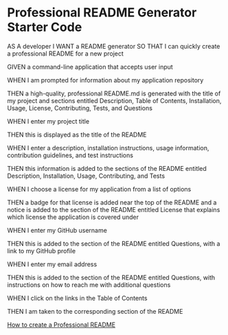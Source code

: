 # Professional README Generator Starter Code

AS A developer
I WANT a README generator
SO THAT I can quickly create a professional README for a new project


GIVEN a command-line application that accepts user input

WHEN I am prompted for information about my application repository


THEN a high-quality, professional README.md is generated with the title of my project and sections entitled Description, Table of Contents, Installation, Usage, License, Contributing, Tests, and Questions

WHEN I enter my project title


THEN this is displayed as the title of the README

WHEN I enter a description, installation instructions, usage information, contribution guidelines, and test instructions


THEN this information is added to the sections of the README entitled Description, Installation, Usage, Contributing, and Tests

WHEN I choose a license for my application from a list of options


THEN a badge for that license is added near the top of the README and a notice is added to the section of the README entitled License that explains which license the application is covered under

WHEN I enter my GitHub username


THEN this is added to the section of the README entitled Questions, with a link to my GitHub profile

WHEN I enter my email address


THEN this is added to the section of the README entitled Questions, with instructions on how to reach me with additional questions

WHEN I click on the links in the Table of Contents


THEN I am taken to the corresponding section of the README



[How to create a Professional README](https://coding-boot-camp.github.io/full-stack/github/professional-readme-guide)
